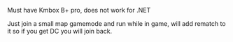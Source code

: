 Must have Kmbox B+ pro, does not work for .NET

Just join a small map gamemode and run while in game, will add rematch to it so if you get DC you will join back. 
